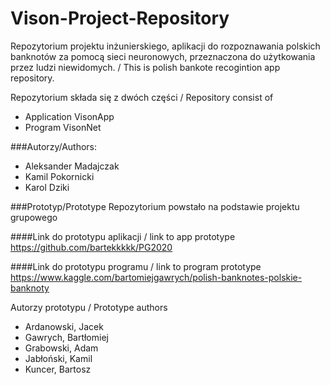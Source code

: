 # Vison-Project-Repository
Repozytorium projektu inżunierskiego, aplikacji do rozpoznawania polskich banknotów za pomocą sieci neuronowych,
przeznaczona do użytkowania przez ludzi niewidomych. / This is polish bankote recogintion app repository.



Repozytorium składa się z dwóch części / Repository consist of 
- Application VisonApp
- Program VisonNet

###Autorzy/Authors:
- Aleksander Madajczak
- Kamil Pokornicki
- Karol Dziki

###Prototyp/Prototype
Repozytorium powstało na podstawie projektu grupowego

####Link do prototypu aplikacji / link to app prototype
https://github.com/bartekkkkk/PG2020

####Link do prototypu programu / link to program prototype
https://www.kaggle.com/bartomiejgawrych/polish-banknotes-polskie-banknoty

Autorzy prototypu / Prototype authors

- Ardanowski, Jacek
- Gawrych, Bartłomiej
- Grabowski, Adam
- Jabłoński, Kamil
- Kuncer, Bartosz



